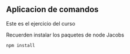 ## Aplicacion de comandos

Este es el ejercicio del curso

Recuerden instalar los paquetes de node
Jacobs

```
npm install
```